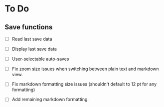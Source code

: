 # To Do

## Save functions
- [ ] Read last save data
- [ ] Display last save data
- [ ] User-selectable auto-saves





- [ ] Fix zoom size issues when switching between plain text and markdown view.
- [ ] Fix markdown formatting size issues (shouldn't default to 12 pt for any formatting)
- [ ] Add remaining markdown formatting.

